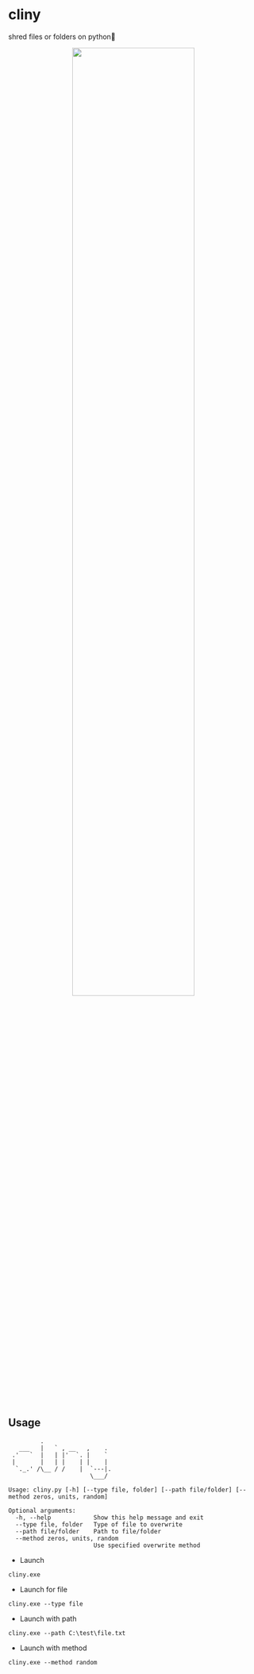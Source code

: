 # cliny
shred files or folders on python🐍

<p align="center">
  <img src="https://user-images.githubusercontent.com/78678868/139580330-94dee7f7-07b9-417c-ac3f-69f15f068550.gif" width=70% height=70%>
</p>

Usage
----

```
         .                   
   ___   |   ` , __   ,    . 
 .'   `  |   | |'  `. |    ` 
 |       |   | |    | |    | 
  `._.' /\__ / /    |  `---|.
                       \___/ 

Usage: cliny.py [-h] [--type file, folder] [--path file/folder] [--method zeros, units, random]

Optional arguments:
  -h, --help            Show this help message and exit
  --type file, folder   Type of file to overwrite
  --path file/folder    Path to file/folder
  --method zeros, units, random
                        Use specified overwrite method
```

* Launch
```
cliny.exe
```
* Launch for file
```
cliny.exe --type file
```
* Launch with path
```
cliny.exe --path C:\test\file.txt
```
* Launch with method
```
cliny.exe --method random
```
